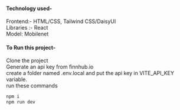 <h4>Technology used-</h4>
Frontend:- HTML/CSS, Tailwind CSS/DaisyUI
<br/>
Libraries :- React
<br/>
Model: Mobilenet
<br/>


<h4>To Run this project-</h4>
Clone the project <br/>
Generate an api key from finnhub.io<br/>
create a folder named .env.local and put the api key in VITE_API_KEY variable.<br/>
run these commands

```bash 
npm i
npm run dev
```

